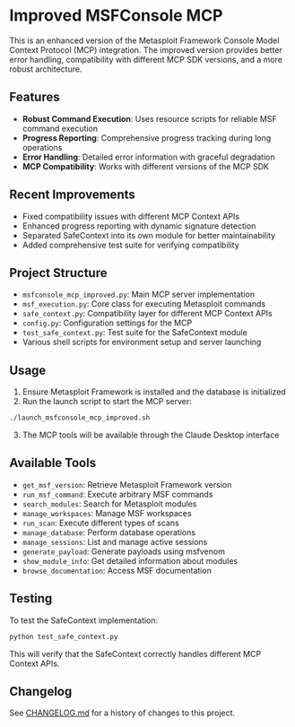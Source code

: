 # Improved MSFConsole MCP

This is an enhanced version of the Metasploit Framework Console Model Context Protocol (MCP) integration. The improved version provides better error handling, compatibility with different MCP SDK versions, and a more robust architecture.

## Features

- **Robust Command Execution**: Uses resource scripts for reliable MSF command execution
- **Progress Reporting**: Comprehensive progress tracking during long operations
- **Error Handling**: Detailed error information with graceful degradation
- **MCP Compatibility**: Works with different versions of the MCP SDK

## Recent Improvements

- Fixed compatibility issues with different MCP Context APIs
- Enhanced progress reporting with dynamic signature detection
- Separated SafeContext into its own module for better maintainability
- Added comprehensive test suite for verifying compatibility

## Project Structure

- `msfconsole_mcp_improved.py`: Main MCP server implementation
- `msf_execution.py`: Core class for executing Metasploit commands
- `safe_context.py`: Compatibility layer for different MCP Context APIs
- `config.py`: Configuration settings for the MCP
- `test_safe_context.py`: Test suite for the SafeContext module
- Various shell scripts for environment setup and server launching

## Usage

1. Ensure Metasploit Framework is installed and the database is initialized
2. Run the launch script to start the MCP server:

```bash
./launch_msfconsole_mcp_improved.sh
```

3. The MCP tools will be available through the Claude Desktop interface

## Available Tools

- `get_msf_version`: Retrieve Metasploit Framework version
- `run_msf_command`: Execute arbitrary MSF commands
- `search_modules`: Search for Metasploit modules
- `manage_workspaces`: Manage MSF workspaces
- `run_scan`: Execute different types of scans
- `manage_database`: Perform database operations
- `manage_sessions`: List and manage active sessions
- `generate_payload`: Generate payloads using msfvenom
- `show_module_info`: Get detailed information about modules
- `browse_documentation`: Access MSF documentation

## Testing

To test the SafeContext implementation:

```bash
python test_safe_context.py
```

This will verify that the SafeContext correctly handles different MCP Context APIs.

## Changelog

See [CHANGELOG.md](./CHANGELOG.md) for a history of changes to this project.
